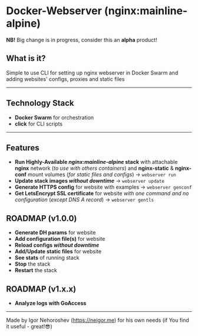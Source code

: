 # Docker-Webserver (nginx:mainline-alpine)

**NB!** Big change is in progress, consider this an **alpha** product!

## What is it?

Simple to use CLI for setting up nginx webserver in Docker Swarm
and adding websites' configs, proxies and static files

----

## Technology Stack

* **Docker Swarm** for orchestration
* **click** for CLI scripts

----

## Features

* **Run Highly-Available *nginx:mainline-alpine* stack** with attachable **nginx** network (*to use with others containers*) and **nginx-static** & **nginx-conf** mount volumes (*for static files and configs*) -> `webserver run`
* **Update stack images *without downtime*** -> `webserver update`
* **Generate HTTPS config** for website with examples -> `webserver genconf`
* **Get LetsEncrypt SSL certificate** for website *with one command and no configuration* (*except DNS A record*) -> `webserver gentls`

ROADMAP (v1.0.0)
----
* **Generate DH params** for website
* **Add configuration file(s)** for website
* **Reload configs *without downtime***
* **Add/Update static files** for website
* **See stats** of running stack
* **Stop** the stack
* **Restart** the stack

ROADMAP (v1.x.x)
----
* **Analyze logs with GoAccess**

----

Made by Igor Nehoroshev (https://neigor.me) for his own needs (if You find it useful - great!😎)
